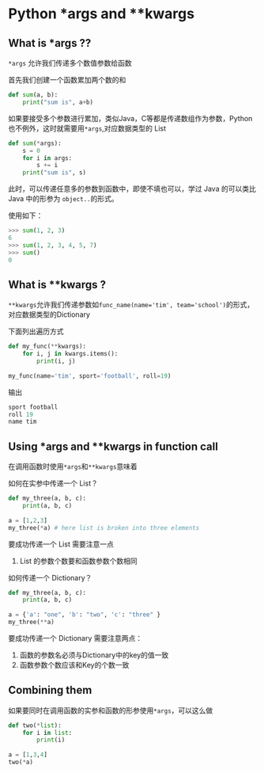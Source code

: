 # Python *args and **kwargs


## What is *args ??

`*args` 允许我们传递多个数值参数给函数

首先我们创建一个函数累加两个数的和
```python
def sum(a, b):
    print("sum is", a+b)
```
如果要接受多个参数进行累加，类似Java，C等都是传递数组作为参数，Python也不例外，这时就需要用`*args`,对应数据类型的 List

```python
def sum(*args):
    s = 0
    for i in args:
        s += i
    print("sum is", s)
```

此时，可以传递任意多的参数到函数中，即使不填也可以，学过 Java 的可以类比 Java 中的形参为 `object..`的形式。


使用如下：
```python
>>> sum(1, 2, 3)
6
>>> sum(1, 2, 3, 4, 5, 7)
>>> sum()
0
```



## What is **kwargs ?

`**kwargs`允许我们传递参数如`func_name(name='tim', team='school')`的形式，对应数据类型的Dictionary

下面列出遍历方式


```python
def my_func(**kwargs):
    for i, j in kwargs.items():
        print(i, j)
 
my_func(name='tim', sport='football', roll=19)
```

输出
```python
sport football
roll 19
name tim
```

## Using *args and **kwargs in function call

在调用函数时使用`*args`和`**kwargs`意味着


如何在实参中传递一个 List？
```python
def my_three(a, b, c):
    print(a, b, c)
 
a = [1,2,3]
my_three(*a) # here list is broken into three elements
```
要成功传递一个 List 需要注意一点
1. List 的参数个数要和函数参数个数相同


如何传递一个 Dictionary？
```python
def my_three(a, b, c):
    print(a, b, c)
 
a = {'a': "one", 'b': "two", 'c': "three" }
my_three(**a)
```

要成功传递一个 Dictionary 需要注意两点：
1. 函数的参数名必须与Dictionary中的key的值一致
2. 函数参数个数应该和Key的个数一致

## Combining them 

如果要同时在调用函数的实参和函数的形参使用`*args`，可以这么做

```python
def two(*list):
    for i in list:
        print(i)
 
a = [1,3,4]
two(*a)
```